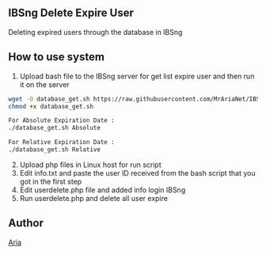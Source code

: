 ## IBSng Delete Expire User

Deleting expired users through the database in IBSng

## How to use system

1) Upload bash file to the IBSng server for get list expire user and then run it on the server

```bash
wget -O database_get.sh https://raw.githubusercontent.com/MrAriaNet/IBSngDeleteExpireUser/main/database_get.sh
chmod +x database_get.sh

For Absolute Expiration Date :
./database_get.sh Absolute

For Relative Expiration Date :
./database_get.sh Relative
```

2) Upload php files in Linux host for run script
3) Edit info.txt and paste the user ID received from the bash script that you got in the first step
4) Edit userdelete.php file and added info login IBSng
5) Run userdelete.php and delete all user expire

## Author

[Aria](https://github.com/MrAriaNet)
